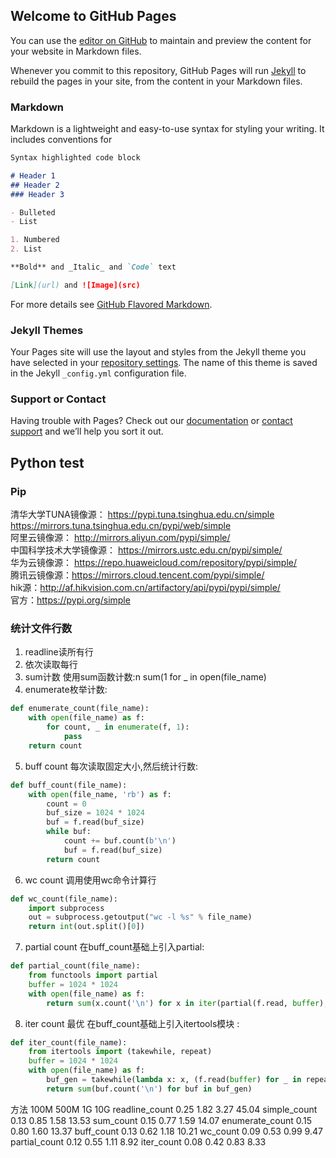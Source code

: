 ## Welcome to GitHub Pages

You can use the [editor on GitHub](https://github.com/Cchatnight/Cchatnight.github.io/edit/main/README.md) to maintain and preview the content for your website in Markdown files.

Whenever you commit to this repository, GitHub Pages will run [Jekyll](https://jekyllrb.com/) to rebuild the pages in your site, from the content in your Markdown files.

### Markdown

Markdown is a lightweight and easy-to-use syntax for styling your writing. It includes conventions for

```markdown
Syntax highlighted code block

# Header 1
## Header 2
### Header 3

- Bulleted
- List

1. Numbered
2. List

**Bold** and _Italic_ and `Code` text

[Link](url) and ![Image](src)
```

For more details see [GitHub Flavored Markdown](https://guides.github.com/features/mastering-markdown/).

### Jekyll Themes

Your Pages site will use the layout and styles from the Jekyll theme you have selected in your [repository settings](https://github.com/Cchatnight/Cchatnight.github.io/settings/pages). The name of this theme is saved in the Jekyll `_config.yml` configuration file.

### Support or Contact

Having trouble with Pages? Check out our [documentation](https://docs.github.com/categories/github-pages-basics/) or [contact support](https://support.github.com/contact) and we’ll help you sort it out.


## Python test
### Pip
清华大学TUNA镜像源： https://pypi.tuna.tsinghua.edu.cn/simple  
https://mirrors.tuna.tsinghua.edu.cn/pypi/web/simple  
阿里云镜像源： http://mirrors.aliyun.com/pypi/simple/  
中国科学技术大学镜像源： https://mirrors.ustc.edu.cn/pypi/simple/    
华为云镜像源： https://repo.huaweicloud.com/repository/pypi/simple/  
腾讯云镜像源：https://mirrors.cloud.tencent.com/pypi/simple/  
hik源：http://af.hikvision.com.cn/artifactory/api/pypi/pypi/simple/  
官方：https://pypi.org/simple  

### 统计文件行数
1. readline读所有行
2. 依次读取每行
3. sum计数
    使用sum函数计数:n sum(1 for _ in open(file_name)
4. enumerate枚举计数:
```python
def enumerate_count(file_name):
    with open(file_name) as f:
        for count, _ in enumerate(f, 1):
            pass
    return count
```
5. buff count
每次读取固定大小,然后统计行数:
```python
def buff_count(file_name):
    with open(file_name, 'rb') as f:
        count = 0
        buf_size = 1024 * 1024
        buf = f.read(buf_size)
        while buf:
            count += buf.count(b'\n')
            buf = f.read(buf_size)
        return count
```
6. wc count
调用使用wc命令计算行
```python
def wc_count(file_name):
    import subprocess
    out = subprocess.getoutput("wc -l %s" % file_name)
    return int(out.split()[0])
```
7. partial count
在buff_count基础上引入partial:
```python
def partial_count(file_name):
    from functools import partial
    buffer = 1024 * 1024
    with open(file_name) as f:
        return sum(x.count('\n') for x in iter(partial(f.read, buffer), ''))
```
8. iter count 最优
在buff_count基础上引入itertools模块 :
```python
def iter_count(file_name):
    from itertools import (takewhile, repeat)
    buffer = 1024 * 1024
    with open(file_name) as f:
        buf_gen = takewhile(lambda x: x, (f.read(buffer) for _ in repeat(None)))
        return sum(buf.count('\n') for buf in buf_gen)
```
方法 100M 500M 1G 10G
readline_count 0.25 1.82 3.27 45.04
simple_count 0.13 0.85 1.58 13.53
sum_count 0.15 0.77 1.59 14.07
enumerate_count 0.15 0.80 1.60 13.37
buff_count 0.13 0.62 1.18 10.21
wc_count 0.09 0.53 0.99 9.47
partial_count 0.12 0.55 1.11 8.92
iter_count 0.08 0.42 0.83 8.33
